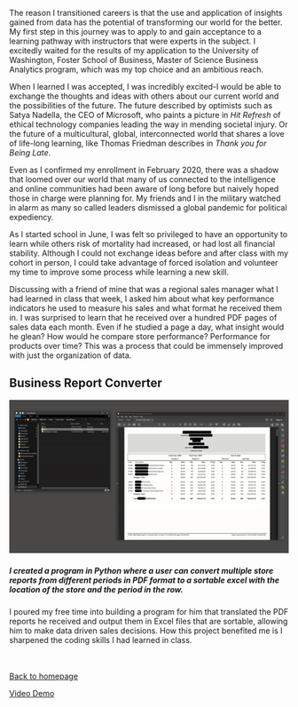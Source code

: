 The reason I transitioned careers is that the use and application of insights gained from data has the potential of transforming our world for the better. My first step in this journey was to apply to and gain acceptance to a learning pathway with instructors that were experts in the subject. I excitedly waited for the results of my application to the University of Washington, Foster School of Business, Master of Science Business Analytics program, which was my top choice and an ambitious reach.

When I learned I was accepted, I was incredibly excited-I would be able to exchange the thoughts and ideas with others about our current world and the possibilities of the future. The future described by optimists such as Satya Nadella, the CEO of Microsoft, who paints a picture in *Hit Refresh* of ethical technology companies leading the way in mending societal injury. Or the future of a multicultural, global, interconnected world that shares a love of life-long learning, like Thomas Friedman describes in *Thank you for Being Late*. 

Even as I confirmed my enrollment in February 2020, there was a shadow that loomed over our world that many of us connected to the intelligence and online communities had been aware of long before but naively hoped those in charge were planning for. My friends and I in the military watched in alarm as many so called leaders dismissed a global pandemic for political expediency.    

As I started school in June, I was felt so privileged to have an opportunity to learn while others risk of mortality had increased, or had lost all financial stability. Although I could not exchange ideas before and after class with my cohort in person, I could take advantage of forced isolation and volunteer my time to improve some process while learning a new skill.

Discussing with a friend of mine that was a regional sales manager what I had learned in class that week, I asked him about what key performance indicators he used to measure his sales and what format he received them in. I was surprised to learn that he received over a hundred PDF pages of sales data each month. Even if he studied a page a day, what insight would he glean? How would he compare store performance? Performance for products over time? This was a process that could be immensely improved with just the organization of data.

## Business Report Converter

<img src="images/petgify.gif?raw=true"/>

##### I created a program in Python where a user can convert multiple store reports from different periods in PDF format to a sortable excel with the location of the store and the period in the row.  

I poured my free time into building a program for him that translated the PDF reports he received and output them in Excel files that are sortable, allowing him to make data driven sales decisions. How this project benefited me is I sharpened the coding skills I had learned in class.

 <br><br>
  <a href="https://future-denisovan.github.io/">Back to homepage</a>
  
[Video Demo](https://youtu.be/TOhuZRgCHxQ)

